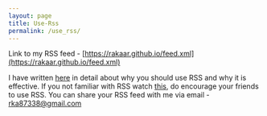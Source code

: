 ```yaml
---
layout: page
title: Use-Rss
permalink: /use_rss/
---
```


Link to my RSS feed - [https://rakaar.github.io/feed.xml](https://rakaar.github.io/feed.xml)

I have written [here](https://rakaar.github.io/posts/2021-07-23-use-rss/) in detail about why you should use RSS and why it is effective. If you not familiar with RSS watch [this](https://www.youtube.com/watch?v=6HNUqDL-pI8), do encourage your friends to use RSS. You can share your RSS feed with me via email - rka87338@gmail.com